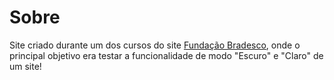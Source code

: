 # Sobre

Site criado durante um dos cursos do site [Fundação Bradesco](https://www.ev.org.br/areas-de-interesse/programacao), onde o principal objetivo era testar a funcionalidade de modo "Escuro" e "Claro" de um site!
